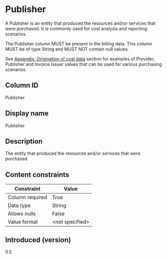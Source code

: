 # Publisher

A Publisher is an entity that produced the resources and/or services that were purchased. It is commonly used for cost analysis and reporting scenarios.

The Publisher column MUST be present in the billing data. This column MUST be of type String and MUST NOT contain null values.

See [Appendix: Origination of cost data](#origination-of-cost-data) section for examples of Provider, Publisher and Invoice Issuer values that can be used for various purchasing scenarios.

## Column ID

Publisher

## Display name

Publisher

## Description

The entity that produced the resources and/or services that were purchased.

## Content constraints

| Constraint      | Value           |
|-----------------|-----------------|
| Column required | True            |
| Data type       | String          |
| Allows nulls    | False           |
| Value format    | \<not specified> |

## Introduced (version)

0.5
